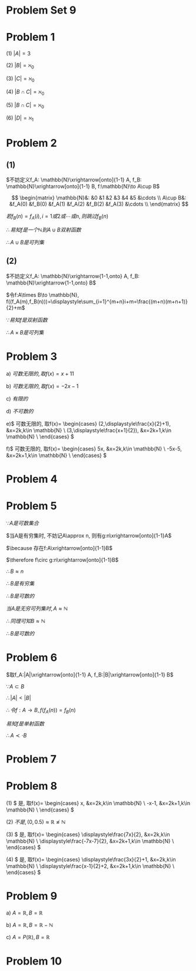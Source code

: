 # Problem Set 9

# Problem 1

(1) $|A|=3$

(2) $|B|=\aleph_0$

(3) $|C|=\aleph_0$

(4) $|B\cap C|=\aleph_0$

(5) $|B\cap C|=\aleph_0$

(6) $|D|=\aleph_1$

# Problem 2

## (1)

$不妨定义f_A: \mathbb{N}\xrightarrow[onto]{1-1} A, f_B: \mathbb{N}\xrightarrow[onto]{1-1} B, f:\mathbb{N}\to A\cup B$

$$
\begin{matrix}
\mathbb{N}&: &0 &1 &2 &3 &4 &5 &\cdots \\
A\cup B&: &f_A(0) &f_B(0) &f_A(1) &f_A(2) &f_B(2) &f_A(3) &\cdots \\
\end{matrix}
$$

$若f_B(n)=f_A(i), i=1或2或\cdots 或n, 则跳过f_B(n)$

$\therefore 易知f是一个\mathbb{N}到A\cup B双射函数$

$\therefore A\cup B是可列集$

## (2)

$不妨定义f_A: \mathbb{N}\xrightarrow{1-1,onto} A, f_B: \mathbb{N}\xrightarrow{1-1,onto} B$

$令f:A\times B\to \mathbb{N}, f((f_A(m),f_B(n)))=\displaystyle\sum_{i=1}^{m+n}i+m=\frac{(m+n)(m+n+1)}{2}+m$

$\because 易知f是双射函数$

$\therefore A\times B是可列集$


# Problem 3

a) $可数无限的, 取f(x)=x+11$

b) $可数无限的, 取f(x)=-2x-1$

c) $有限的$

d) $不可数的$

e)$
可数无限的, 取f(x)=
\begin{cases}
(2,\displaystyle\frac{x}{2}+1), &x=2k,k\in \mathbb{N} \\
(3,\displaystyle\frac{x+1}{2}), &x=2k+1,k\in \mathbb{N} \\
\end{cases}
$

f)$
可数无限的, 取f(x)=
\begin{cases}
5x, &x=2k,k\in \mathbb{N} \\
-5x-5, &x=2k+1,k\in \mathbb{N} \\
\end{cases}
$

# Problem 4



# Problem 5

$\because A是可数集合$

$当A是有穷集时, 不妨记A\approx n, 则有g:n\xrightarrow[onto]{1-1}A$

$\because 存在f:A\xrightarrow[onto]{1-1}B$

$\therefore f\circ g:n\xrightarrow[onto]{1-1}B$

$\therefore B\approx n$

$\therefore B是有穷集$

$\therefore B是可数的$

$当A是无穷可列集时, A\approx \mathbb{N}$

$\therefore 同理可知B\approx \mathbb{N}$

$\therefore B是可数的$

# Problem 6

$取f_A:|A|\xrightarrow[onto]{1-1} A, f_B:|B|\xrightarrow[onto]{1-1} B$

$\because A\subset B$

$\therefore |A|<|B|$

$\therefore 令f:A\to B, f(f_A(n))=f_B(n)$

$易知f是单射函数$

$\therefore A\prec\cdot B$

# Problem 7

# Problem 8

(1) $
是, 取f(x)=
\begin{cases}
x, &x=2k,k\in \mathbb{N} \\
-x-1, &x=2k+1,k\in \mathbb{N} \\
\end{cases}
$

(2) $不是, (0,0.5)\approx \mathbb{R}\not\approx \mathbb{N}$

(3) $
是, 取f(x)=
\begin{cases}
\displaystyle\frac{7x}{2}, &x=2k,k\in \mathbb{N} \\
\displaystyle\frac{-7x-7}{2}, &x=2k+1,k\in \mathbb{N} \\
\end{cases}
$

(4) $
是, 取f(x)=
\begin{cases}
\displaystyle\frac{3x}{2}+1, &x=2k,k\in \mathbb{N} \\
\displaystyle\frac{x-1}{2}+2, &x=2k+1,k\in \mathbb{N} \\
\end{cases}
$

# Problem 9

a) $A=\mathbb{R},B=\mathbb{R}$

b) $A=\mathbb{R},B=\mathbb{R}-\mathbb{N}$

c) $A=P(\mathbb{R}),B=\mathbb{R}$

# Problem 10


